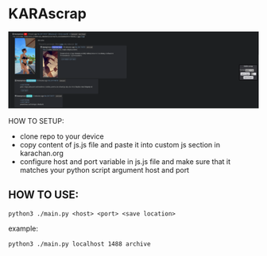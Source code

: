 # KARAscrap
![bobrazek sie zjebal :(](./preview.png)

HOW TO SETUP:
- clone repo to your device
- copy content of js.js file and paste it into custom js section in karachan.org
- configure host and port variable in js.js file and make sure that it matches your python script argument host and port

## HOW TO USE:
```
python3 ./main.py <host> <port> <save location>
```
example:

```
python3 ./main.py localhost 1488 archive
```

